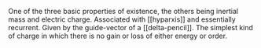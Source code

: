 One of the three basic properties of existence, the others being inertial mass and electric charge. Associated with [[hyparxis]] and essentially recurrent. Given by the guide-vector of a [[delta-pencil]]. The simplest kind of charge in which there is no gain or loss of either energy or order.
